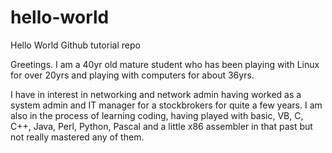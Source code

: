 # hello-world
Hello World Github tutorial repo

Greetings. I am a 40yr old mature student who has been playing with Linux for over 20yrs and playing with computers for about 36yrs.

I have in interest in networking and network admin having worked as a system admin and IT manager for a stockbrokers for quite a few years. I am also in the process of learning coding, having played with basic, VB, C, C++, Java, Perl, Python, Pascal and a little x86 assembler in that past but not really mastered any of them.

